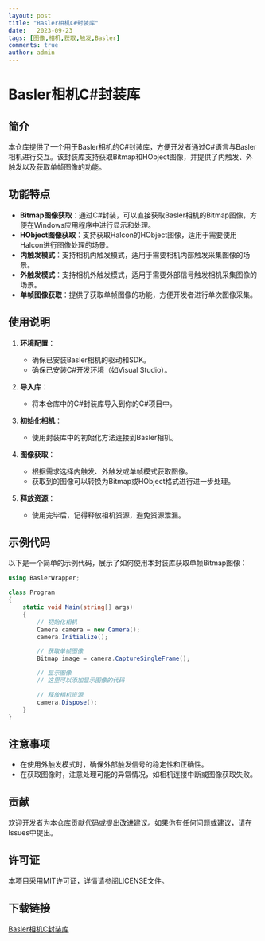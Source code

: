 ```yaml
---
layout: post
title: "Basler相机C#封装库"
date:   2023-09-23
tags: [图像,相机,获取,触发,Basler]
comments: true
author: admin
---
```

# Basler相机C#封装库

## 简介
本仓库提供了一个用于Basler相机的C#封装库，方便开发者通过C#语言与Basler相机进行交互。该封装库支持获取Bitmap和HObject图像，并提供了内触发、外触发以及获取单帧图像的功能。

## 功能特点
- **Bitmap图像获取**：通过C#封装，可以直接获取Basler相机的Bitmap图像，方便在Windows应用程序中进行显示和处理。
- **HObject图像获取**：支持获取Halcon的HObject图像，适用于需要使用Halcon进行图像处理的场景。
- **内触发模式**：支持相机内触发模式，适用于需要相机内部触发采集图像的场景。
- **外触发模式**：支持相机外触发模式，适用于需要外部信号触发相机采集图像的场景。
- **单帧图像获取**：提供了获取单帧图像的功能，方便开发者进行单次图像采集。

## 使用说明
1. **环境配置**：
   - 确保已安装Basler相机的驱动和SDK。
   - 确保已安装C#开发环境（如Visual Studio）。

2. **导入库**：
   - 将本仓库中的C#封装库导入到你的C#项目中。

3. **初始化相机**：
   - 使用封装库中的初始化方法连接到Basler相机。

4. **图像获取**：
   - 根据需求选择内触发、外触发或单帧模式获取图像。
   - 获取到的图像可以转换为Bitmap或HObject格式进行进一步处理。

5. **释放资源**：
   - 使用完毕后，记得释放相机资源，避免资源泄漏。

## 示例代码
以下是一个简单的示例代码，展示了如何使用本封装库获取单帧Bitmap图像：

```csharp
using BaslerWrapper;

class Program
{
    static void Main(string[] args)
    {
        // 初始化相机
        Camera camera = new Camera();
        camera.Initialize();

        // 获取单帧图像
        Bitmap image = camera.CaptureSingleFrame();

        // 显示图像
        // 这里可以添加显示图像的代码

        // 释放相机资源
        camera.Dispose();
    }
}
```

## 注意事项
- 在使用外触发模式时，确保外部触发信号的稳定性和正确性。
- 在获取图像时，注意处理可能的异常情况，如相机连接中断或图像获取失败。

## 贡献
欢迎开发者为本仓库贡献代码或提出改进建议。如果你有任何问题或建议，请在Issues中提出。

## 许可证
本项目采用MIT许可证，详情请参阅LICENSE文件。

## 下载链接

[Basler相机C封装库](https://pan.quark.cn/s/24f8321ef63a)